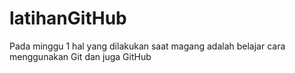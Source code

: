 # latihanGitHub
Pada minggu 1 hal yang dilakukan saat magang adalah belajar cara menggunakan Git dan juga GitHub 
